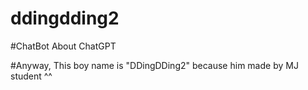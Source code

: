 # ddingdding2

#ChatBot About ChatGPT 


#Anyway, This boy name is "DDingDDing2" because him made by MJ student ^^
